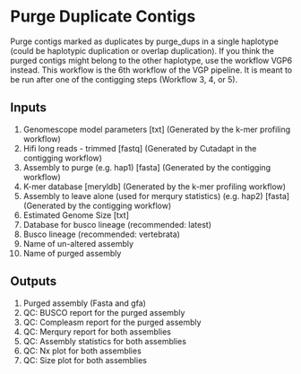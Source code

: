 # Purge Duplicate Contigs

Purge contigs marked as duplicates by purge_dups in a single haplotype (could be haplotypic duplication or overlap duplication). If you think the purged contigs might belong to the other haplotype, use the workflow VGP6 instead. 
This workflow is the 6th workflow of the VGP pipeline. It is meant to be run after one of the contigging steps (Workflow 3, 4, or 5).

## Inputs

1. Genomescope model parameters [txt] (Generated by the k-mer profiling workflow)
2. Hifi long reads - trimmed [fastq] (Generated by Cutadapt in the contigging workflow)
3. Assembly to purge (e.g. hap1) [fasta] (Generated by the contigging workflow)
4. K-mer database [meryldb]  (Generated by the k-mer profiling workflow)
5. Assembly to leave alone (used for merqury statistics) (e.g. hap2) [fasta] (Generated by the contigging workflow)
6. Estimated Genome Size [txt]
7. Database for busco lineage (recommended: latest)
8. Busco lineage (recommended: vertebrata)
9. Name of un-altered assembly
10. Name of purged assembly


## Outputs

1. Purged assembly (Fasta and gfa)
2. QC: BUSCO report for the purged assembly
3. QC: Compleasm report for the purged assembly
4. QC: Merqury report for both assemblies
5. QC: Assembly statistics for both assemblies
6. QC: Nx plot for both assemblies
7. QC: Size plot for both assemblies
